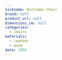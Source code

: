 ```yaml
---
nickname: Huntsman Chair
brand: null
product_url: null
dimensions_cm: null
categories:
  - chairs
materials:
  - leather
  - wood
date: 1955
---
```


